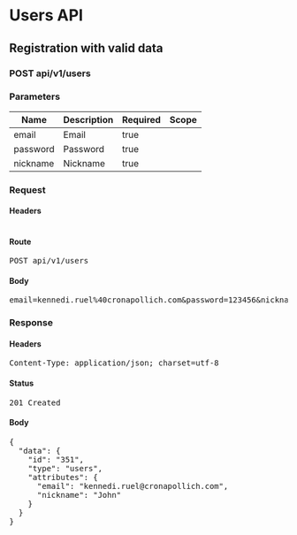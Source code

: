 # Users API

## Registration with valid data

### POST api/v1/users

### Parameters

| Name | Description | Required | Scope |
|------|-------------|----------|-------|
| email | Email | true |  |
| password | Password | true |  |
| nickname | Nickname | true |  |

### Request

#### Headers

<pre></pre>

#### Route

<pre>POST api/v1/users</pre>

#### Body

<pre>email=kennedi.ruel%40cronapollich.com&password=123456&nickname=John</pre>

### Response

#### Headers

<pre>Content-Type: application/json; charset=utf-8</pre>

#### Status

<pre>201 Created</pre>

#### Body

<pre>{
  "data": {
    "id": "351",
    "type": "users",
    "attributes": {
      "email": "kennedi.ruel@cronapollich.com",
      "nickname": "John"
    }
  }
}</pre>
